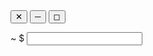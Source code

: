 
<link rel="stylesheet" type="text/css" href="../static/css/style.css"/>
<main id="container">
<div id="terminal">
  <section id="terminal_bar">
    <div id="bar_buttons">
      <button class="bar_button" id="bar_button_exit">&#10005;</button>
      <button class="bar_button">&#9472;</button>
      <button class="bar_button">&#9723;</button>
    </div>
    <p id="bar_user"></p>
  </section>
  <!-- Terminal Body -->
  <section id="terminal_body">
    <div id="terminal_body_content">
    </div>
    <div id="terminal_prompt">
      <span id="terminal_prompt_user"></span>
      <span id="terminal_prompt_location">~</span>
      <span id="terminal_prompt_bling">$</span>
      <input id="terminal_prompt_input"></input>
      <span id="terminal_prompt_cursor"></span>
    </div>
  </section>
</div>
<script src='static/js/main.js'></script>
</main>


